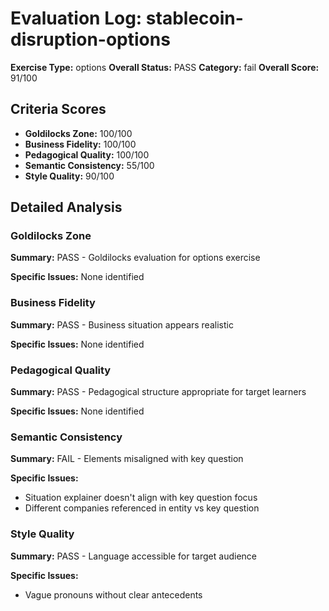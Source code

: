 # Evaluation Log: stablecoin-disruption-options

**Exercise Type:** options
**Overall Status:** PASS
**Category:** fail
**Overall Score:** 91/100

## Criteria Scores

- **Goldilocks Zone:** 100/100
- **Business Fidelity:** 100/100
- **Pedagogical Quality:** 100/100
- **Semantic Consistency:** 55/100
- **Style Quality:** 90/100

## Detailed Analysis

### Goldilocks Zone
**Summary:** PASS - Goldilocks evaluation for options exercise

**Specific Issues:** None identified

### Business Fidelity
**Summary:** PASS - Business situation appears realistic

**Specific Issues:** None identified

### Pedagogical Quality
**Summary:** PASS - Pedagogical structure appropriate for target learners

**Specific Issues:** None identified

### Semantic Consistency
**Summary:** FAIL - Elements misaligned with key question

**Specific Issues:**
- Situation explainer doesn't align with key question focus
- Different companies referenced in entity vs key question

### Style Quality
**Summary:** PASS - Language accessible for target audience

**Specific Issues:**
- Vague pronouns without clear antecedents

